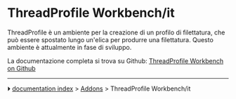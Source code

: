 # ThreadProfile Workbench/it
ThreadProfile è un ambiente per la creazione di un profilo di filettatura, che può essere spostato lungo un\'elica per produrre una filettatura. Questo ambiente è attualmente in fase di sviluppo.

La documentazione completa si trova su Github: [ThreadProfile Workbench on Github](https://github.com/mwganson/ThreadProfile)



---
⏵ [documentation index](../README.md) > [Addons](Category_Addons.md) > ThreadProfile Workbench/it
